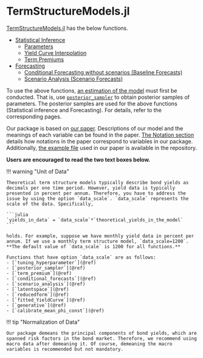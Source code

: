 # TermStructureModels.jl

[TermStructureModels.jl](https://github.com/econPreference/TermStructureModels.jl) has the below functions.

- [Statistical Inference](https://econpreference.github.io/TermStructureModels.jl/dev/inference/)
  - [Parameters](https://econpreference.github.io/TermStructureModels.jl/dev/inference/#Inference-for-Parameters)
  - [Yield Curve Interpolation](https://econpreference.github.io/TermStructureModels.jl/dev/inference/#Yield-Curve-Interpolation)
  - [Term Premiums](https://econpreference.github.io/TermStructureModels.jl/dev/inference/#Term-Premiums)
- [Forecasting](https://econpreference.github.io/TermStructureModels.jl/dev/scenario)
  - [Conditional Forecasting without scenarios (Baseline Forecasts)](https://econpreference.github.io/TermStructureModels.jl/dev/scenario/#Baseline-Forecast)
  - [Scenario Analysis (Scenario Forecasts)](https://econpreference.github.io/TermStructureModels.jl/dev/scenario/#Scenario-Forecast)

To use the above functions, [an estimation of the model](https://econpreference.github.io/TermStructureModels.jl/dev/estimation/) must first be conducted. That is, use [`posterior_sampler`](@ref) to obtain posterior samples of parameters. The posterior samples are used for the above functions (Statistical inference and Forecasting). For details, refer to the corresponding pages.

Our package is based on [our paper](https://papers.ssrn.com/sol3/papers.cfm?abstract_id=4708628). Descriptions of our model and the meanings of each variable can be found in the paper. [The Notation section](https://econpreference.github.io/TermStructureModels.jl/dev/notations/) details how notations in the paper correspond to variables in our package. Additionally, [the example file](https://github.com/econPreference/TermStructureModels.jl/blob/main/examples/LargeVAR_Yields_Macros.ipynb) used in our paper is available in the repository.

**Users are encouraged to read the two text boxes below.**

!!! warning "Unit of Data"

    Theoretical term structure models typically describe bond yields as decimals per one time period. However, yield data is typically presented in percent per annum. Therefore, you have to address the issue by using the option `data_scale`. `data_scale` represents the scale of the data. Specifically,

    ```julia
    `yields_in_data` = `data_scale`*`theoretical_yields_in_the_model`
    ```

    holds. For example, suppose we have monthly yield data in percent per annum. If we use a monthly term structure model, `data_scale=1200`. **The default value of `data_scale` is 1200 for all functions.**

    Functions that have option `data_scale` are as follows:
    - [`tuning_hyperparameter`](@ref)
    - [`posterior_sampler`](@ref)
    - [`term_premium`](@ref)
    - [`conditional_forecasts`](@ref)
    - [`scenario_analysis`](@ref)
    - [`latentspace`](@ref)
    - [`reducedform`](@ref)
    - [`fitted_YieldCurve`](@ref)
    - [`generative`](@ref)
    - [`calibrate_mean_phi_const`](@ref)

!!! tip "Normalization of Data"

    Our package demeans the principal components of bond yields, which are spanned risk factors in the bond market. Therefore, we recommend using macro data after demeaning it. Of course, demeaning the macro variables is recommended but not mandatory.
